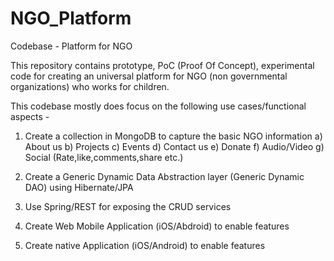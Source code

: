 NGO_Platform
============

Codebase - Platform for NGO

This repository contains prototype, PoC (Proof Of Concept), experimental code for creating an universal platform for NGO
(non governmental organizations) who works for children. 

This codebase mostly does focus on the following use cases/functional aspects - 


1) Create a collection in MongoDB to capture the basic NGO information 
   a) About us
   b) Projects
   c) Events
   d) Contact us
   e) Donate
   f) Audio/Video
   g) Social (Rate,like,comments,share etc.)
   
2) Create a Generic Dynamic Data Abstraction layer (Generic Dynamic DAO) using Hibernate/JPA

3) Use Spring/REST for exposing the CRUD services

4) Create Web Mobile Application (iOS/Abdroid) to enable features

5) Create native Application (iOS/Android) to enable features

